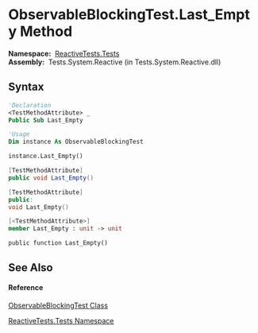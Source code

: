 # ObservableBlockingTest.Last\_Empty Method

**Namespace:**  [ReactiveTests.Tests](ReactiveTests.Tests\ReactiveTests.Tests.md)  
**Assembly:**  Tests.System.Reactive (in Tests.System.Reactive.dll)

## Syntax

```vb
'Declaration
<TestMethodAttribute> _
Public Sub Last_Empty
```

```vb
'Usage
Dim instance As ObservableBlockingTest

instance.Last_Empty()
```

```csharp
[TestMethodAttribute]
public void Last_Empty()
```

```c++
[TestMethodAttribute]
public:
void Last_Empty()
```

```fsharp
[<TestMethodAttribute>]
member Last_Empty : unit -> unit 
```

```jscript
public function Last_Empty()
```

## See Also

#### Reference

[ObservableBlockingTest Class](ObservableBlockingTest\ObservableBlockingTest.md)

[ReactiveTests.Tests Namespace](ReactiveTests.Tests\ReactiveTests.Tests.md)




